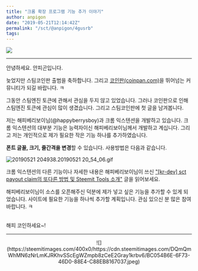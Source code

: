 ```yaml
---
title: "크롬 확장 프로그램 기능 추가 이야기"
author: anpigon
date: "2019-05-21T12:14:42Z"
permalink: "/sct/@anpigon/4gusrb"
tags:
---
```

![](https://steemitimages.com/0x0/https://cdn.steemitimages.com/DQmXtBYt3kXFAhrVjuGUGa5TQrgUZ2nL8npNsg67WYqZQ57/11A557AA-ADD4-484C-AD9E-FCD37D09C38B.jpeg)

***

안녕하세요. 안피곤입니다.

늦었지만 스팀코인판 출범을 축하합니다. 그리고 [코인판(coinpan.com)](https://coinpan.com/)을 뛰어넘는 커뮤니티가 되길 바랍니다. ㅋ

그동안 스팀엔진 토큰에 관해서 관심을 두지 않고 있었습니다. 그러나 코인판으로 인해 스팀엔진 토큰에 관심이 많이 생겼습니다. 그리고 스팀코인판에 첫 글을 남겨봅니다. 

저는 해피베리보이님(@happyberrysboy)과 크롬 익스텐션을 개발하고 있습니다. 크롬 익스텐션의 대부분 기능은 능력자이신 해피베리보이님께서 개발하고 계십니다. 그리고 저는 개인적으로 제가 필요한 작은 기능 하나를 추가하였습니다. 

**폰트 글꼴, 크기, 줄간격을 변경**할 수 있습니다. 사용방법은 다음과 같습니다.

![20190521 204938.20190521 20_54_06.gif](https://files.steempeak.com/file/steempeak/anpigon/wKTTWeVk-2019-05-212020-49-38.2019-05-212020_54_06.gif)

크롬 익스텐션의 다른 기능이나 자세한 내용은 해피베리보이님이 쓰신 ["\[kr-dev\] sct payout claim의 또다른 방법 및 Steemit Tools 소개"](https://www.steemcoinpan.com/sct/@happyberrysboy/kr-dev-sct-payout-claim-steemit-tools) 글을 읽어보세요. 

해피베리보이님이 소스를 오픈해주신 덕분에 제가 넣고 싶은 기능을 추가할 수 있게 되었습니다. 사이트에 필요한 기능을 하나씩 추가할 계획입니다. 관심 있으신 분 많은 참여 바랍니다. ㅋ

<br>해피 코인하세요~!

***

<center>![](https://steemitimages.com/400x0/https://cdn.steemitimages.com/DQmQmWhMN6zNrLmKJRKhvSScEgWZmpb8zCeE2Gray1krbv6/BC054B6E-6F73-46D0-88E4-C88EB8167037.jpeg)</center>
